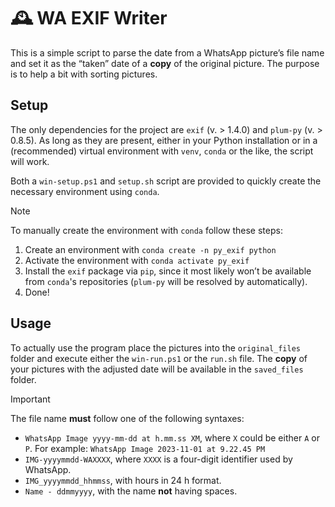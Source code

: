 # 🕰️ WA EXIF Writer

This is a simple script to parse the date from a WhatsApp picture’s file name and set it as the “taken” date of a **copy** of the original picture. The purpose is to help a bit with sorting pictures.

## Setup

The only dependencies for the project are `exif` (v. > 1.4.0) and `plum-py` (v. > 0.8.5). As long as they are present, either in your Python installation or in a (recommended) virtual environment with `venv`, `conda` or the like, the script will work.

Both a `win-setup.ps1` and `setup.sh` script are provided to quickly create the necessary environment using `conda`.

> [!note] 
>
> To manually create the environment with `conda` follow these steps:
>
> 1. Create an environment with `conda create -n py_exif python` 
> 2. Activate the environment with `conda activate py_exif`
> 3. Install the `exif` package via `pip`, since it most likely won’t be available from `conda`'s repositories (`plum-py` will be resolved by automatically).
> 4. Done!

## Usage

To actually use the program place the pictures into the `original_files` folder and execute either the `win-run.ps1` or the `run.sh` file. The **copy** of your pictures with the adjusted date will be available in the `saved_files` folder.

> [!important]
> The file name **must** follow one of the following syntaxes:
>
> - `WhatsApp Image yyyy-mm-dd at h.mm.ss XM`, where `X` could be either `A` or `P`. For example: `WhatsApp Image 2023-11-01 at 9.22.45 PM`
> - `IMG-yyyymmdd-WAXXXX`, where `XXXX` is a four-digit identifier used by WhatsApp.
> - `IMG_yyyymmdd_hhmmss`, with hours in 24 h format.
> - `Name - ddmmyyyy`, with the name **not** having spaces.